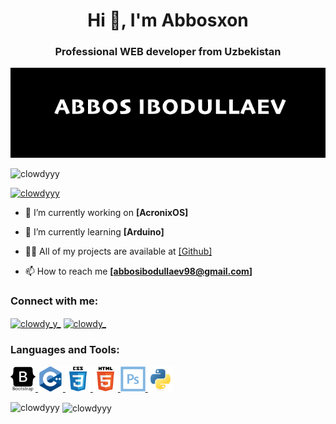 <h1 align="center">Hi 👋, I'm Abbosxon</h1>
<h3 align="center">Professional WEB developer from Uzbekistan</h3>

![Clowdyyy](https://github.com/Clowdyyy/clowdyyy/blob/main/image.png)

<p align="left"> <img src="https://komarev.com/ghpvc/?username=clowdyyy&label=Profile%20views&color=0e75b6&style=flat" alt="clowdyyy" /> </p>

<p align="left"> <a href="https://github.com/ryo-ma/github-profile-trophy"><img src="https://github-profile-trophy.vercel.app/?username=clowdyyy" alt="clowdyyy" /></a> </p>

- 🔭 I’m currently working on **[AcronixOS]**

- 🌱 I’m currently learning **[Arduino]**

- 👨‍💻 All of my projects are available at [[Github]]([github.com/clowdyyy])

- 📫 How to reach me **[abbosibodullaev98@gmail.com]**

<h3 align="left">Connect with me:</h3>
<p align="left">
<a href="https://instagram.com/clowdy_y_" target="blank"><img align="center" src="https://raw.githubusercontent.com/rahuldkjain/github-profile-readme-generator/master/src/images/icons/Social/instagram.svg" alt="clowdy_y_" height="30" width="40" /></a>
<a href="https://www.youtube.com/channel/UCRnmg5AUVww2tQVuD2LrHcw" target="blank"><img align="center" src="https://raw.githubusercontent.com/rahuldkjain/github-profile-readme-generator/master/src/images/icons/Social/youtube.svg" alt="clowdy_" height="30" width="40" /></a>
</p>

<h3 align="left">Languages and Tools:</h3>
<p align="left"> <a href="https://getbootstrap.com" target="_blank" rel="noreferrer"> <img src="https://raw.githubusercontent.com/devicons/devicon/master/icons/bootstrap/bootstrap-plain-wordmark.svg" alt="bootstrap" width="40" height="40"/> </a> <a href="https://www.w3schools.com/cpp/" target="_blank" rel="noreferrer"> <img src="https://raw.githubusercontent.com/devicons/devicon/master/icons/cplusplus/cplusplus-original.svg" alt="cplusplus" width="40" height="40"/> </a> <a href="https://www.w3schools.com/css/" target="_blank" rel="noreferrer"> <img src="https://raw.githubusercontent.com/devicons/devicon/master/icons/css3/css3-original-wordmark.svg" alt="css3" width="40" height="40"/> </a>   <a href="https://www.w3.org/html/" target="_blank" rel="noreferrer"> <img src="https://raw.githubusercontent.com/devicons/devicon/master/icons/html5/html5-original-wordmark.svg" alt="html5" width="40" height="40"/> </a>  <a href="https://www.photoshop.com/en" target="_blank" rel="noreferrer"> <img src="https://raw.githubusercontent.com/devicons/devicon/master/icons/photoshop/photoshop-line.svg" alt="photoshop" width="40" height="40"/> </a>  <a href="https://www.python.org" target="_blank" rel="noreferrer"> <img src="https://raw.githubusercontent.com/devicons/devicon/master/icons/python/python-original.svg" alt="python" width="40" height="40"/> </a>  </p>

<p><img align="left" src="https://github-readme-stats.vercel.app/api/top-langs?username=clowdyyy&show_icons=true&locale=en&layout=compact" alt="clowdyyy" /></p>

<p>&nbsp;<img align="center" src="https://github-readme-stats.vercel.app/api?username=clowdyyy&show_icons=true&locale=en" alt="clowdyyy" /></p>
